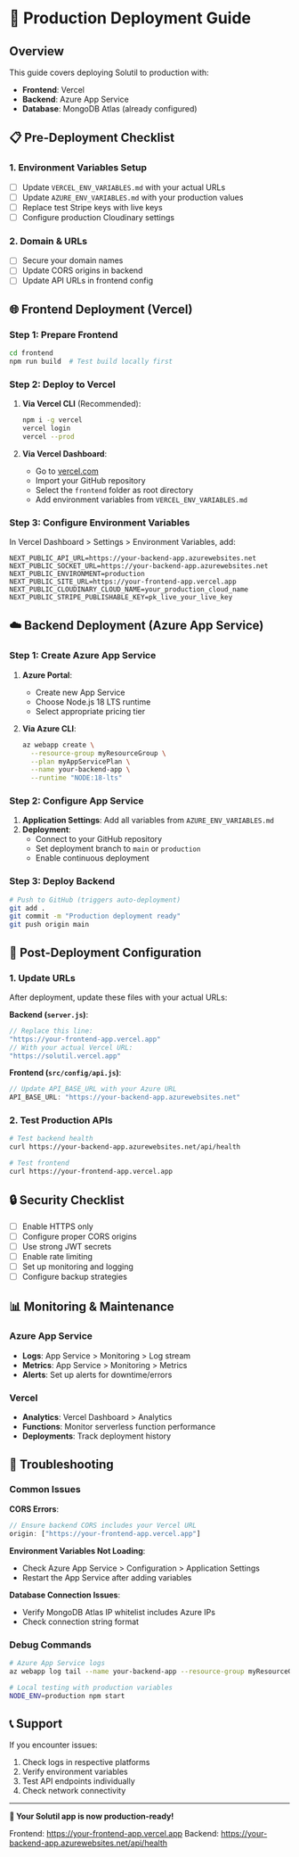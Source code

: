 # 🚀 Production Deployment Guide

## Overview
This guide covers deploying Solutil to production with:
- **Frontend**: Vercel
- **Backend**: Azure App Service 
- **Database**: MongoDB Atlas (already configured)

## 📋 Pre-Deployment Checklist

### 1. Environment Variables Setup
- [ ] Update `VERCEL_ENV_VARIABLES.md` with your actual URLs
- [ ] Update `AZURE_ENV_VARIABLES.md` with your production values
- [ ] Replace test Stripe keys with live keys
- [ ] Configure production Cloudinary settings

### 2. Domain & URLs
- [ ] Secure your domain names
- [ ] Update CORS origins in backend
- [ ] Update API URLs in frontend config

## 🌐 Frontend Deployment (Vercel)

### Step 1: Prepare Frontend
```bash
cd frontend
npm run build  # Test build locally first
```

### Step 2: Deploy to Vercel
1. **Via Vercel CLI** (Recommended):
   ```bash
   npm i -g vercel
   vercel login
   vercel --prod
   ```

2. **Via Vercel Dashboard**:
   - Go to [vercel.com](https://vercel.com)
   - Import your GitHub repository
   - Select the `frontend` folder as root directory
   - Add environment variables from `VERCEL_ENV_VARIABLES.md`

### Step 3: Configure Environment Variables
In Vercel Dashboard > Settings > Environment Variables, add:
```
NEXT_PUBLIC_API_URL=https://your-backend-app.azurewebsites.net
NEXT_PUBLIC_SOCKET_URL=https://your-backend-app.azurewebsites.net
NEXT_PUBLIC_ENVIRONMENT=production
NEXT_PUBLIC_SITE_URL=https://your-frontend-app.vercel.app
NEXT_PUBLIC_CLOUDINARY_CLOUD_NAME=your_production_cloud_name
NEXT_PUBLIC_STRIPE_PUBLISHABLE_KEY=pk_live_your_live_key
```

## ☁️ Backend Deployment (Azure App Service)

### Step 1: Create Azure App Service
1. **Azure Portal**:
   - Create new App Service
   - Choose Node.js 18 LTS runtime
   - Select appropriate pricing tier

2. **Via Azure CLI**:
   ```bash
   az webapp create \
     --resource-group myResourceGroup \
     --plan myAppServicePlan \
     --name your-backend-app \
     --runtime "NODE:18-lts"
   ```

### Step 2: Configure App Service
1. **Application Settings**: Add all variables from `AZURE_ENV_VARIABLES.md`
2. **Deployment**: 
   - Connect to your GitHub repository
   - Set deployment branch to `main` or `production`
   - Enable continuous deployment

### Step 3: Deploy Backend
```bash
# Push to GitHub (triggers auto-deployment)
git add .
git commit -m "Production deployment ready"
git push origin main
```

## 🔧 Post-Deployment Configuration

### 1. Update URLs
After deployment, update these files with your actual URLs:

**Backend (`server.js`)**:
```javascript
// Replace this line:
"https://your-frontend-app.vercel.app"
// With your actual Vercel URL:
"https://solutil.vercel.app"
```

**Frontend (`src/config/api.js`)**:
```javascript
// Update API_BASE_URL with your Azure URL
API_BASE_URL: "https://your-backend-app.azurewebsites.net"
```

### 2. Test Production APIs
```bash
# Test backend health
curl https://your-backend-app.azurewebsites.net/api/health

# Test frontend
curl https://your-frontend-app.vercel.app
```

## 🔒 Security Checklist

- [ ] Enable HTTPS only
- [ ] Configure proper CORS origins
- [ ] Use strong JWT secrets
- [ ] Enable rate limiting
- [ ] Set up monitoring and logging
- [ ] Configure backup strategies

## 📊 Monitoring & Maintenance

### Azure App Service
- **Logs**: App Service > Monitoring > Log stream
- **Metrics**: App Service > Monitoring > Metrics
- **Alerts**: Set up alerts for downtime/errors

### Vercel
- **Analytics**: Vercel Dashboard > Analytics
- **Functions**: Monitor serverless function performance
- **Deployments**: Track deployment history

## 🚨 Troubleshooting

### Common Issues

**CORS Errors**:
```javascript
// Ensure backend CORS includes your Vercel URL
origin: ["https://your-frontend-app.vercel.app"]
```

**Environment Variables Not Loading**:
- Check Azure App Service > Configuration > Application Settings
- Restart the App Service after adding variables

**Database Connection Issues**:
- Verify MongoDB Atlas IP whitelist includes Azure IPs
- Check connection string format

### Debug Commands
```bash
# Azure App Service logs
az webapp log tail --name your-backend-app --resource-group myResourceGroup

# Local testing with production variables
NODE_ENV=production npm start
```

## 📞 Support

If you encounter issues:
1. Check logs in respective platforms
2. Verify environment variables
3. Test API endpoints individually
4. Check network connectivity

---

**🎉 Your Solutil app is now production-ready!**

Frontend: https://your-frontend-app.vercel.app
Backend: https://your-backend-app.azurewebsites.net/api/health